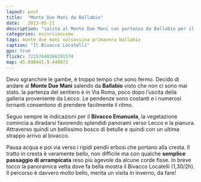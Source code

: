 ```yaml
---
layout: post
title:  "Monte Due Mani da Ballabio"
date:   2013-05-11
description: "salita al Monte Due Mani con partenza da Ballabio per il Bivacco Emanuela"
categories: escursionismo
tags: monte due mani valsassina primavera ballabio
caption: "Il Bivacco Locatelli"
gps: true
flickr: 72157640366191574
map: 45.898441,9.449073
---
```


Devo sgranchire le gambe, è troppo tempo che sono fermo. Decido di andare al **Monte Due Mani** salendo da **Ballabio** visto che non ci sono mai stato. la partenza del sentiero è in Via Roma, poco dopo l’uscita della galleria proveniente da Lecco. Le pendenze sono costanti e i numerosi tornanti consentono di prendere facilmente il ritmo.

Seguo sempre le indicazioni per il **Bivacco Emanuela**, la vegetazione comincia a diradarsi favorendo splendidi panorami verso Lecco e la pianura. Attraverso quindi un bellissimo bosco di betulle e quindi con un ultima strappo arrivo al bivacco.

Pausa acqua e poi via verso i ripidi pendii erbosi che portano alla cresta. Il tratto in cresta è veramente bello, non difficile ma con qualche **semplice passaggio di arrampicata** reso più agevole da alcune corde fisse. In breve tocco la panoramica vetta dove fa bella mostra il Bivacco Locatelli (1,30/2h). Il percorso è davvero molto bello, merita un visita in inverno, da fare!
